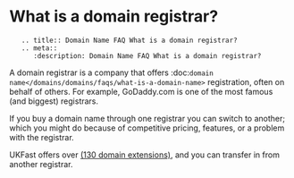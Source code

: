 # What is a domain registrar?

```eval_rst
   .. title:: Domain Name FAQ What is a domain registrar?
   .. meta::
      :description: Domain Name FAQ What is a domain registrar?
```


A domain registrar is a company that offers :doc:`domain name</domains/domains/faqs/what-is-a-domain-name>` registration, often on behalf of others. For example, GoDaddy.com is one of the most famous (and biggest) registrars.


If you buy a domain name through one registrar you can switch to another; which you might do because of competitive pricing, features, or a problem with the registrar.


UKFast offers over [(130 domain extensions)](https://www.ukfast.co.uk/domain-names.html), and you can transfer in from another registrar.

